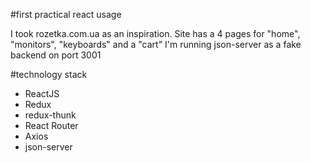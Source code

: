 #first practical react usage

I took rozetka.com.ua as an inspiration.
Site has a 4 pages for "home", "monitors", "keyboards" and a "cart"
I'm running json-server as a fake backend on port 3001

#technology stack
- ReactJS
- Redux 
- redux-thunk 
- React Router 
- Axios 
- json-server 
